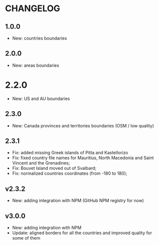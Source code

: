 # CHANGELOG

## 1.0.0
* New: countries boundaries

## 2.0.0
* New: areas boundaries

# 2.2.0
* New: US and AU boundaries

## 2.3.0
* New: Canada provinces and territories boundaries (OSM / low quality)

## 2.3.1

* Fix: added missing Greek islands of Pitta and Kastellorizo
* Fix: fixed country file names for Mauritius, North Macedonia and Saint Vincent and the Grenadines;
* Fix: Bouvet Island moved out of Svalbard;
* Fix: normalized countries coordinates (from -180 to 180);

## v2.3.2

* New: adding integration with NPM (GitHub NPM registry for now)

## v3.0.0

* New: adding integration with NPM
* Update: aligned borders for all the countries and improved quality for some of them
